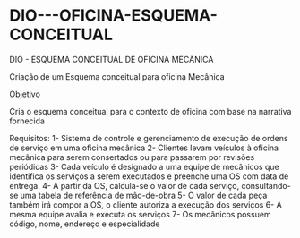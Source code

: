 # DIO---OFICINA-ESQUEMA-CONCEITUAL
DIO - ESQUEMA CONCEITUAL DE OFICINA MECÂNICA

Criação de um Esquema conceitual para oficina Mecânica


Objetivo

Cria o esquema conceitual para o contexto de oficina com base na narrativa fornecida

Requisitos:
1- Sistema de controle e gerenciamento de execução de ordens de serviço em uma oficina mecânica
2- Clientes levam veículos à oficina mecânica para serem consertados ou para passarem por revisões periódicas
3- Cada veículo é designado a uma equipe de mecânicos que identifica os serviços a serem executados e preenche uma OS com data de entrega.
4- A partir da OS, calcula-se o valor de cada serviço, consultando-se uma tabela de referência de mão-de-obra
5- O valor de cada peça também irá compor a OS, o cliente autoriza a execução dos serviços
6- A mesma equipe avalia e executa os serviços
7- Os mecânicos possuem código, nome, endereço e especialidade
